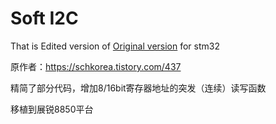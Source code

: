 # Soft I2C

That is Edited version of  [Original version](https://schkorea.tistory.com/437) for stm32

原作者：https://schkorea.tistory.com/437

精简了部分代码，增加8/16bit寄存器地址的突发（连续）读写函数

移植到展锐8850平台